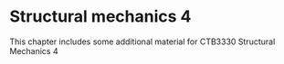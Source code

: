 # Structural mechanics 4

This chapter includes some additional material for CTB3330 Structural Mechanics 4